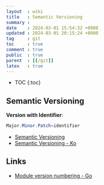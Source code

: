 ```yaml
---
layout  : wiki
title   : Semantic Versioning
summary : 
date    : 2024-03-01 15:54:32 +0900
updated : 2024-03-01 20:15:24 +0900
tag     : git
toc     : true
comment : true
public  : true
parent  : [[/git]]
latex   : true
---
```

* TOC
{:toc}

## Semantic Versioning

__Version with Identifier__:

```java
Major.Minor.Patch−identifier
```

- [Semantic Versioning](https://semver.org/)
- [Semantic Versioning - Ko](https://semver.org/lang/ko/)

## Links

- [Module version numbering - Go](https://go.dev/doc/modules/version-numbers)


